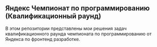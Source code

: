 ## Яндекс Чемпионат по программированию (Квалификационный раунд)

В этом репозитории представлены мои решения задач квалификационного раунда чемпионата по программированию от Яндекса по фронтенд разработке.
